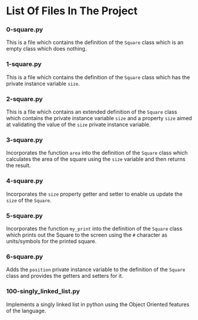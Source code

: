 # List Of Files In The Project


### 0-square.py
This is a file which contains the definition of the `Square` class which is an empty class which does nothing.

### 1-square.py
This is a file which contains the definition of the `Square` class which has the private instance variable `size`.

### 2-square.py
This is a file which contains an extended definition of the `Square` class which contains the private instance variable `size` and a property `size` aimed at validating the value of the `size` private instance variable.

### 3-square.py
Incorporates the function `area` into the definition of the `Square` class which calculates the area of the square using the `size` variable and then returns the result.

### 4-square.py
Incorporates the `size` property getter and setter to enable us update the `size` of the `Square`.

### 5-square.py
Incorporates the function `my_print` into the definition of the `Square` class which prints out the Square to the screen using the `#` character as units/symbols for the printed square.

### 6-square.py
Adds the `position` private instance variable to the definition of the `Square` class and provides the getters and setters for it.

### 100-singly_linked_list.py
Implements a singly linked list in python using the Object Oriented features of the language.

###     
